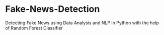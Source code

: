 # Fake-News-Detection
Detecting Fake News using Data Analysis and NLP in Python with the help of Random Forest Classifier
